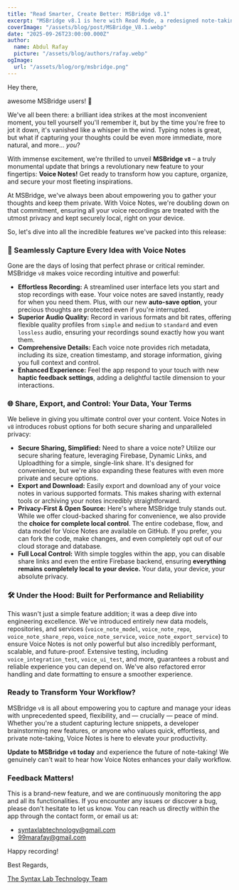 ```yaml
---
title: "Read Smarter, Create Better: MSBridge v8.1"
excerpt: "MSBridge v8.1 is here with Read Mode, a redesigned note-taking experience, and smarter streak tracking. Enjoy immersive reading with progress tracking, customizable text, gradient UI, plus polished note cards and action buttons. Your notes, reimagined!"
coverImage: "/assets/blog/post/MSBridge_V8.1.webp"
date: "2025-09-26T23:00:00.000Z"
author:
  name: Abdul Rafay
  picture: "/assets/blog/authors/rafay.webp"
ogImage:
  url: "/assets/blog/org/msbridge.png"
---
```


Hey there, 

awesome MSBridge users! 👋

We've all been there: a brilliant idea strikes at the most inconvenient moment, you tell yourself you'll remember it, but by the time you're free to jot it down, it's vanished like a whisper in the wind. Typing notes is great, but what if capturing your thoughts could be even more immediate, more natural, and more... *you*?

With immense excitement, we're thrilled to unveil **MSBridge `v8`** – a truly monumental update that brings a revolutionary new feature to your fingertips: **Voice Notes!** Get ready to transform how you capture, organize, and secure your most fleeting inspirations.

At MSBridge, we've always been about empowering you to gather your thoughts and keep them private. With Voice Notes, we're doubling down on that commitment, ensuring all your voice recordings are treated with the utmost privacy and kept securely local, right on your device.

So, let's dive into all the incredible features we've packed into this release:

### **🎤 Seamlessly Capture Every Idea with Voice Notes**

Gone are the days of losing that perfect phrase or critical reminder. MSBridge `v8` makes voice recording intuitive and powerful:

*   **Effortless Recording:** A streamlined user interface lets you start and stop recordings with ease. Your voice notes are saved instantly, ready for when you need them. Plus, with our new **auto-save option**, your precious thoughts are protected even if you're interrupted.
*   **Superior Audio Quality:** Record in various formats and bit rates, offering flexible quality profiles from `simple` and `medium` to `standard` and even `lossless` audio, ensuring your recordings sound exactly how you want them.
*   **Comprehensive Details:** Each voice note provides rich metadata, including its size, creation timestamp, and storage information, giving you full context and control.
*   **Enhanced Experience:** Feel the app respond to your touch with new **haptic feedback settings**, adding a delightful tactile dimension to your interactions.

### **🌐 Share, Export, and Control: Your Data, Your Terms**

We believe in giving you ultimate control over your content. Voice Notes in `v8` introduces robust options for both secure sharing and unparalleled privacy:

*   **Secure Sharing, Simplified:** Need to share a voice note? Utilize our secure sharing feature, leveraging Firebase, Dynamic Links, and Uploadthing for a simple, single-link share. It's designed for convenience, but we're also expanding these features with even more private and secure options.
*   **Export and Download:** Easily export and download any of your voice notes in various supported formats. This makes sharing with external tools or archiving your notes incredibly straightforward.
*   **Privacy-First & Open Source:** Here's where MSBridge truly stands out. While we offer cloud-backed sharing for convenience, we also provide the **choice for complete local control**. The entire codebase, flow, and data model for Voice Notes are available on GitHub. If you prefer, you can fork the code, make changes, and even completely opt out of our cloud storage and database.
*   **Full Local Control:** With simple toggles within the app, you can disable share links and even the entire Firebase backend, ensuring **everything remains completely local to your device.** Your data, your device, your absolute privacy.

### **🛠️ Under the Hood: Built for Performance and Reliability**

This wasn't just a simple feature addition; it was a deep dive into engineering excellence. We've introduced entirely new data models, repositories, and services (`voice_note_model`, `voice_note_repo`, `voice_note_share_repo`, `voice_note_service`, `voice_note_export_service`) to ensure Voice Notes is not only powerful but also incredibly performant, scalable, and future-proof. Extensive testing, including `voice_integration_test`, `voice_ui_test`, and more, guarantees a robust and reliable experience you can depend on. We've also refactored error handling and date formatting to ensure a smoother experience.

### **Ready to Transform Your Workflow?**

MSBridge `v8` is all about empowering you to capture and manage your ideas with unprecedented speed, flexibility, and — crucially — peace of mind. Whether you're a student capturing lecture snippets, a developer brainstorming new features, or anyone who values quick, effortless, and private note-taking, Voice Notes is here to elevate your productivity.

**Update to MSBridge `v8` today** and experience the future of note-taking! We genuinely can't wait to hear how Voice Notes enhances your daily workflow.

### **Feedback Matters!**

This is a brand-new feature, and we are continuously monitoring the app and all its functionalities. If you encounter any issues or discover a bug, please don't hesitate to let us know. You can reach us directly within the app through the contact form, or email us at:

*   [syntaxlabtechnology@gmail.com](mailto:syntaxlabtechnology@gmail.com)
*   [99marafay@gmail.com](mailto:99marafay@gmail.com)

Happy recording!

Best Regards,

[The Syntax Lab Technology Team](https://syntaxlabtechnology.com)